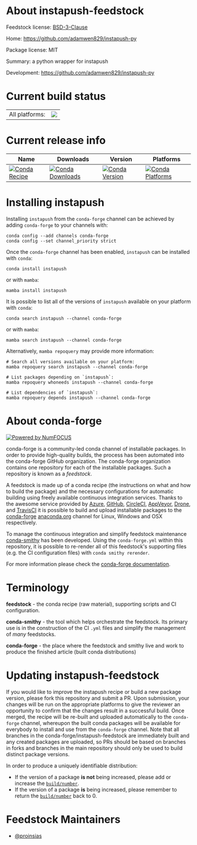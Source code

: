 About instapush-feedstock
=========================

Feedstock license: [BSD-3-Clause](https://github.com/conda-forge/instapush-feedstock/blob/main/LICENSE.txt)

Home: https://github.com/adamwen829/instapush-py

Package license: MIT

Summary: a python wrapper for instapush

Development: https://github.com/adamwen829/instapush-py

Current build status
====================


<table><tr><td>All platforms:</td>
    <td>
      <a href="https://dev.azure.com/conda-forge/feedstock-builds/_build/latest?definitionId=9123&branchName=main">
        <img src="https://dev.azure.com/conda-forge/feedstock-builds/_apis/build/status/instapush-feedstock?branchName=main">
      </a>
    </td>
  </tr>
</table>

Current release info
====================

| Name | Downloads | Version | Platforms |
| --- | --- | --- | --- |
| [![Conda Recipe](https://img.shields.io/badge/recipe-instapush-green.svg)](https://anaconda.org/conda-forge/instapush) | [![Conda Downloads](https://img.shields.io/conda/dn/conda-forge/instapush.svg)](https://anaconda.org/conda-forge/instapush) | [![Conda Version](https://img.shields.io/conda/vn/conda-forge/instapush.svg)](https://anaconda.org/conda-forge/instapush) | [![Conda Platforms](https://img.shields.io/conda/pn/conda-forge/instapush.svg)](https://anaconda.org/conda-forge/instapush) |

Installing instapush
====================

Installing `instapush` from the `conda-forge` channel can be achieved by adding `conda-forge` to your channels with:

```
conda config --add channels conda-forge
conda config --set channel_priority strict
```

Once the `conda-forge` channel has been enabled, `instapush` can be installed with `conda`:

```
conda install instapush
```

or with `mamba`:

```
mamba install instapush
```

It is possible to list all of the versions of `instapush` available on your platform with `conda`:

```
conda search instapush --channel conda-forge
```

or with `mamba`:

```
mamba search instapush --channel conda-forge
```

Alternatively, `mamba repoquery` may provide more information:

```
# Search all versions available on your platform:
mamba repoquery search instapush --channel conda-forge

# List packages depending on `instapush`:
mamba repoquery whoneeds instapush --channel conda-forge

# List dependencies of `instapush`:
mamba repoquery depends instapush --channel conda-forge
```


About conda-forge
=================

[![Powered by
NumFOCUS](https://img.shields.io/badge/powered%20by-NumFOCUS-orange.svg?style=flat&colorA=E1523D&colorB=007D8A)](https://numfocus.org)

conda-forge is a community-led conda channel of installable packages.
In order to provide high-quality builds, the process has been automated into the
conda-forge GitHub organization. The conda-forge organization contains one repository
for each of the installable packages. Such a repository is known as a *feedstock*.

A feedstock is made up of a conda recipe (the instructions on what and how to build
the package) and the necessary configurations for automatic building using freely
available continuous integration services. Thanks to the awesome service provided by
[Azure](https://azure.microsoft.com/en-us/services/devops/), [GitHub](https://github.com/),
[CircleCI](https://circleci.com/), [AppVeyor](https://www.appveyor.com/),
[Drone](https://cloud.drone.io/welcome), and [TravisCI](https://travis-ci.com/)
it is possible to build and upload installable packages to the
[conda-forge](https://anaconda.org/conda-forge) [anaconda.org](https://anaconda.org/)
channel for Linux, Windows and OSX respectively.

To manage the continuous integration and simplify feedstock maintenance
[conda-smithy](https://github.com/conda-forge/conda-smithy) has been developed.
Using the ``conda-forge.yml`` within this repository, it is possible to re-render all of
this feedstock's supporting files (e.g. the CI configuration files) with ``conda smithy rerender``.

For more information please check the [conda-forge documentation](https://conda-forge.org/docs/).

Terminology
===========

**feedstock** - the conda recipe (raw material), supporting scripts and CI configuration.

**conda-smithy** - the tool which helps orchestrate the feedstock.
                   Its primary use is in the construction of the CI ``.yml`` files
                   and simplify the management of *many* feedstocks.

**conda-forge** - the place where the feedstock and smithy live and work to
                  produce the finished article (built conda distributions)


Updating instapush-feedstock
============================

If you would like to improve the instapush recipe or build a new
package version, please fork this repository and submit a PR. Upon submission,
your changes will be run on the appropriate platforms to give the reviewer an
opportunity to confirm that the changes result in a successful build. Once
merged, the recipe will be re-built and uploaded automatically to the
`conda-forge` channel, whereupon the built conda packages will be available for
everybody to install and use from the `conda-forge` channel.
Note that all branches in the conda-forge/instapush-feedstock are
immediately built and any created packages are uploaded, so PRs should be based
on branches in forks and branches in the main repository should only be used to
build distinct package versions.

In order to produce a uniquely identifiable distribution:
 * If the version of a package **is not** being increased, please add or increase
   the [``build/number``](https://docs.conda.io/projects/conda-build/en/latest/resources/define-metadata.html#build-number-and-string).
 * If the version of a package **is** being increased, please remember to return
   the [``build/number``](https://docs.conda.io/projects/conda-build/en/latest/resources/define-metadata.html#build-number-and-string)
   back to 0.

Feedstock Maintainers
=====================

* [@proinsias](https://github.com/proinsias/)

